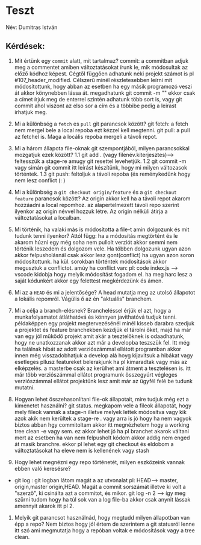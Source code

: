 # Teszt

Név: Dumitras István

## Kérdések:

1. Mit értünk egy `commit` alatt, mit tartalmaz?
commit: a commitban adjuk meg a commentet amiben változtatásokat írunk le, mik módosultak az előző kódhoz képest. Cégtől függően adhatunk neki projekt számot is pl #107_header_modified. Célszerű minél részletesebben leírni mit módosítottunk, hogy abban az esetben ha egy másik programozó veszi át akkor könynebben lássa át. megadhatunk git commit -m "" ekkor csak a címet írjuk meg de enterrel szintén adhatunk több sort is, vagy git commit ahol viszont az elso sor a cím és a többibe pedig a leirast irhatjuk meg.

1. Mi a különbség a `fetch` es `pull` git parancsok között?
git fetch: a fetch nem mergel bele a local repoba ezt kézzel kell megtenni.
git pull: a pull az fetchel is. Maga a locális repoba mergeli a távoli repot.

1. Mi a három állapota file-oknak git szempontjából, milyen parancsokkal mozgatjuk ezek között?
1.1 git add . (vagy filenév.kiterjesztes)--> feltesszük a stage-re
	amugy git resettel levehetjük.
1.2 git commit -m vagy simán git commit itt leírást készítünk, hogy mi milyen változasok történtek.
1.3 git push:  feltoljuk a távoli repoba (és reménykedünk hogy nem lesz conflict (:  )
  

1. Mi a különbség a `git checkout origin/feature` és a `git checkout feature` parancsok között?
Az origin akkor kell ha a távoli repot akarom hozzáadni a local repomhoz. az alapertelmezett távoli repo szerint ilyenkor az origin névvel hozzuk létre.
Az origin nélküli átirja a változtatásokat a localban.

1. Mi történik, ha valaki más is módosította a file-t amin dolgozunk és mit tudunk tenni ilyenkor?
Attól függ: ha a módosítás megtörtént és le akarom húzni egy még soha nem pullolt verziót akkor semmi nem történik leszedem és dolgozom vele. Ha többen dolgozunk ugyan azon akkor felpusholásnál csak akkor lesz gont(conflict) ha ugyan azon soron módosítottunk. ha kül. sorokban történtek módosítások akkor megusztuk a conflictot. amúy ha conflict van: pl: code index.js --> vscode kidobja hogy melyik módosítást fogadom el. ha meg harc lesz a saját kódunkért akkor egy felettest megkérdezünk és ámen.
1. Mi az a `HEAD` és mi a jelentősége?
A head mutatja meg az utolsó állapotot a lokális repomról. Vágülis ő az én "aktuális" branchem.

1. Mi a célja a branch-elésnek?
Brancheléssel érjük el azt, hogy a munkafolyamatot átláthatóvá és könnyen javithatóvá tudjuk tenni. példaképpen egy projekt megtervezésénél minél kisseb darabra szedjuk a projektet és feature branchekben kezdjük el tárolni őket, majd ha már van egy jól működő projekt amit akár a tesztelőknek is odaadhatunk, hogy ne unatkozzanak akkor azt már  a developba teszszük fel. Itt még ha találnak hibát az adott verziószámmal ellátott programban akkor innen még visszadobhatjuk a develop alá hoyg kijavitsuk a hibákat vagy esetleges pllusz featureket belerakjunk ha pl kimaradtak vagy más az elképzelés. a masterbe csak az kerülhet ami átment a tesztelésen is. itt már több verziószámmal ellátot programunk összegyúrt végleges verziószámmal ellátot projektünk lesz amit már az ügyfél felé be tudunk mutatni.

1. Hogyan lehet összehasonlítani file-ok állapotait, mire tudjuk még ezt a kimenetet használni?
git status. megkapom vele a fileok állapotát, hogy mely fileok vannak a stage-n illetve melyek lettek módosítva vagy kik azok akik nem kerültek a stage-re . vagy arra is jó hogy ha nem vagyok biztos abban hgy commitoltam akkor itt megnézhetem hogy a working tree clean -e vagy sem. ez akkor lehet jó ha pl branchet akarok váltani mert az esetben ha van nem felpusholt kódom akkor addig nem enged át masik branchre. ekkor pl lehet egy git checkout és eldobom a változtatásokat ha eleve nem is kellenének vagy stash

1. Hogy lehet megnézni egy repo történetét, milyen eszközeink vannak ebben való keresésre?
- git log : git logban látom magát a az utvonalat pl: HEAD--> master, origin,master origin,HEAD. Magát a commit sorszámát illetve ki volt a "szerző", ki csinálta azt a commitot, és mikor. git log -n 2 --> így meg szűrni tudom hogy ha túl sok van a log file-ba akkor csak anynit lássak amennyit akarok itt pl 2.


1. Melyik git parancsot használnád, hogy megtudd milyen állapotban van épp a repo?
Nem biztos hogy jól értem de szerintem a git statusról lenne itt szó ami megmutatja hogy a repóban voltak e módosítások vagy a tree clean.

